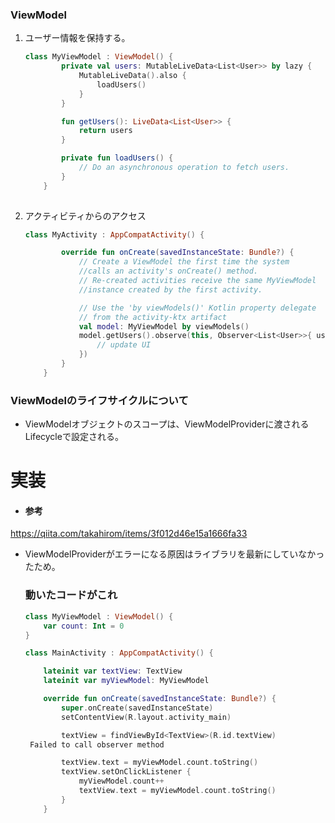 ### ViewModel



1. ユーザー情報を保持する。

   ```kotlin
   class MyViewModel : ViewModel() {
           private val users: MutableLiveData<List<User>> by lazy {
               MutableLiveData().also {
                   loadUsers()
               }
           }
   
           fun getUsers(): LiveData<List<User>> {
               return users
           }
   
           private fun loadUsers() {
               // Do an asynchronous operation to fetch users.
           }
       }
       
   ```

2. アクティビティからのアクセス

   ```kotlin
   class MyActivity : AppCompatActivity() {
   
           override fun onCreate(savedInstanceState: Bundle?) {
               // Create a ViewModel the first time the system 
               //calls an activity's onCreate() method.
               // Re-created activities receive the same MyViewModel
               //instance created by the first activity.
   
               // Use the 'by viewModels()' Kotlin property delegate
               // from the activity-ktx artifact
               val model: MyViewModel by viewModels()
               model.getUsers().observe(this, Observer<List<User>>{ users ->
                   // update UI
               })
           }
       }
   ```

   



### ViewModelのライフサイクルについて

- ViewModelオブジェクトのスコープは、ViewModelProviderに渡されるLifecycleで設定される。





# 実装

- #### 参考

https://qiita.com/takahirom/items/3f012d46e15a1666fa33

- ViewModelProviderがエラーになる原因はライブラリを最新にしていなかったため。

  ### 動いたコードがこれ

  ```kotlin
  class MyViewModel : ViewModel() {
      var count: Int = 0
  }
  
  class MainActivity : AppCompatActivity() {
  
      lateinit var textView: TextView
      lateinit var myViewModel: MyViewModel
  
      override fun onCreate(savedInstanceState: Bundle?) {
          super.onCreate(savedInstanceState)
          setContentView(R.layout.activity_main)
  
          textView = findViewById<TextView>(R.id.textView)
   Failed to call observer method
  
          textView.text = myViewModel.count.toString()
          textView.setOnClickListener {
              myViewModel.count++
              textView.text = myViewModel.count.toString()
          }
      }
  ```

  

